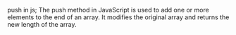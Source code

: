 push in js;
The push method in JavaScript is used to add one or more elements to the end of an array. It modifies the original array and returns the new length of the array.

